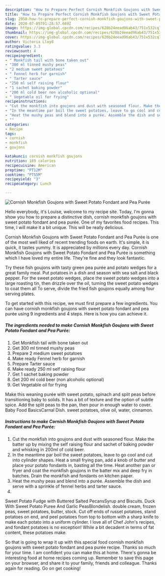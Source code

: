 ```yaml
---
description: "How to Prepare Perfect Cornish Monkfish Goujons with Sweet Potato Fondant and Pea Purée"
title: "How to Prepare Perfect Cornish Monkfish Goujons with Sweet Potato Fondant and Pea Purée"
slug: 2958-how-to-prepare-perfect-cornish-monkfish-goujons-with-sweet-potato-fondant-and-pea-puree
date: 2020-07-05T01:28:57.669Z
image: https://img-global.cpcdn.com/recipes/620b24eead96ab43/751x532cq70/cornish-monkfish-goujons-with-sweet-potato-fondant-and-pea-puree-recipe-main-photo.jpg
thumbnail: https://img-global.cpcdn.com/recipes/620b24eead96ab43/751x532cq70/cornish-monkfish-goujons-with-sweet-potato-fondant-and-pea-puree-recipe-main-photo.jpg
cover: https://img-global.cpcdn.com/recipes/620b24eead96ab43/751x532cq70/cornish-monkfish-goujons-with-sweet-potato-fondant-and-pea-puree-recipe-main-photo.jpg
author: Victoria Lloyd
ratingvalue: 3.3
reviewcount: 4
recipeingredient:
- " Monkfish tail with bone taken out"
- "300 ml tinned mushy peas"
- "2 medium sweet potatoes"
- " Fennel herb for garnish"
- " Tarter sauce"
- "250 ml self raising flour"
- "1 sachet baking powder"
- "200 ml cold beer non alcoholic optional"
- " Vegetable oil for frying"
recipeinstructions:
- "Cut the monkfish into goujons and dust with seasoned flour. Make the batter up by mixing the self raising flour and sachet of baking powder and whisking in 200ml of cold beer."
- "In the meantime par boil the sweet potatoes, leave to go cool and cut into cylinder shapes. Heat a small frying pan, add a knob of butter and place your potato fondants in, basting all the time. Heat another pan or fryer and coat the monkfish goujons in the batter mix and deep fry in batches. Drain the monkfish and fondants on kitchen paper."
- "Heat the mushy peas and blend into a purée. Assemble the dish and serve with a sprinkle of fennel herbs and tarter sauce."
- ""
categories:
- Recipe
tags:
- cornish
- monkfish
- goujons

katakunci: cornish monkfish goujons 
nutrition: 169 calories
recipecuisine: American
preptime: "PT12M"
cooktime: "PT55M"
recipeyield: "3"
recipecategory: Lunch

---
```



![Cornish Monkfish Goujons with Sweet Potato Fondant and Pea Purée](https://img-global.cpcdn.com/recipes/620b24eead96ab43/751x532cq70/cornish-monkfish-goujons-with-sweet-potato-fondant-and-pea-puree-recipe-main-photo.jpg)

Hello everybody, it's Louise, welcome to my recipe site. Today, I'm gonna show you how to prepare a distinctive dish, cornish monkfish goujons with sweet potato fondant and pea purée. One of my favorites food recipes. This time, I will make it a bit unique. This will be really delicious.

Cornish Monkfish Goujons with Sweet Potato Fondant and Pea Purée is one of the most well liked of recent trending foods on earth. It's simple, it is quick, it tastes yummy. It is appreciated by millions every day. Cornish Monkfish Goujons with Sweet Potato Fondant and Pea Purée is something which I have loved my entire life. They're fine and they look fantastic.

Try these fish goujons with tasty green pea purée and potato wedges for a great family meal. Put potatoes in a dish and season with sea salt and black pepper. For the sweet potato wedges, place the sweet potato wedges into a large roasting tin, then drizzle over the oil, turning the sweet potato wedges to coat them all To serve, divide the fried fish goujons equally among four serving plates.


To get started with this recipe, we must first prepare a few ingredients. You can have cornish monkfish goujons with sweet potato fondant and pea purée using 9 ingredients and 4 steps. Here is how you can achieve it.

<!--inarticleads1-->

##### The ingredients needed to make Cornish Monkfish Goujons with Sweet Potato Fondant and Pea Purée:

1. Get  Monkfish tail with bone taken out
1. Get 300 ml tinned mushy peas
1. Prepare 2 medium sweet potatoes
1. Make ready  Fennel herb for garnish
1. Prepare  Tarter sauce
1. Make ready 250 ml self raising flour
1. Get 1 sachet baking powder
1. Get 200 ml cold beer (non alcoholic optional)
1. Get  Vegetable oil for frying


Make this weaning purée with sweet potato, spinach and split peas before transitioning baby to solids. It has a bit of texture and the option of subtle spice. Add the split peas to the pan, then pour in enough water to cover. Baby Food BasicsCarnal Dish. sweet potatoes, olive oil, water, cinnamon. 

<!--inarticleads2-->

##### Instructions to make Cornish Monkfish Goujons with Sweet Potato Fondant and Pea Purée:

1. Cut the monkfish into goujons and dust with seasoned flour. Make the batter up by mixing the self raising flour and sachet of baking powder and whisking in 200ml of cold beer.
1. In the meantime par boil the sweet potatoes, leave to go cool and cut into cylinder shapes. Heat a small frying pan, add a knob of butter and place your potato fondants in, basting all the time. Heat another pan or fryer and coat the monkfish goujons in the batter mix and deep fry in batches. Drain the monkfish and fondants on kitchen paper.
1. Heat the mushy peas and blend into a purée. Assemble the dish and serve with a sprinkle of fennel herbs and tarter sauce.
1. 


Sweet Potato Fudge with Buttered Salted PecansSyrup and Biscuits. Duck With Sweet Potato Puree And Garlic PeasBlondelish. double cream, frozen peas, sweet potatoes, butter, stock. Cut off ends of russet potatoes, stand potatoes on end, and peel potatoes from top to bottom with a sharp knife to make each potato into a uniform cylinder. I love all of Chef John&#39;s recipes, and fondant potatoes is no exception! While a bit decadent in terms of fat content, these potatoes make. 

So that is going to wrap it up with this special food cornish monkfish goujons with sweet potato fondant and pea purée recipe. Thanks so much for your time. I am confident you can make this at home. There's gonna be interesting food at home recipes coming up. Remember to save this page on your browser, and share it to your family, friends and colleague. Thanks again for reading. Go on get cooking!
